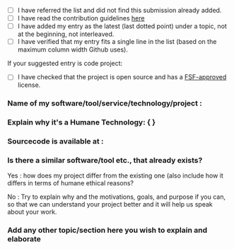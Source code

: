 <!-- Feel free to add more sections to explain about your awesome humane work to us -->

- [ ] I have referred the list and did not find this submission already added.
- [ ] I have read the contribution guidelines [here](https://github.com/humanetech-community/awesome-humane-tech/blob/main/contributing.md)
- [ ] I have added my entry as the latest (last dotted point) under a topic, not at the beginning, not interleaved.
- [ ] I have verified that my entry fits a single line in the list (based on the maximum column width Github uses).

<!-- This list is already very long and therefore we require entries to fit on a single line, which also looks more visually appealing. If your entry doesn't fit you best shorten the description text. When on mobile or other small screen layouts this isn't easy to check. In that case just take other text lengths as example. -->

If your suggested entry is code project:

- [ ] I have checked that the project is open source and has a [FSF-approved](https://www.gnu.org/licenses/license-list.html) license.

<!-- This is needed to maintain the list's history appear incrementally updating for future reference. -->
<!-- Every entry added to Humane Awesome list is important to the welfare of the society/species 
<!-- .. and hence we use dotted list, not numerical list which may imply order --> 

### Name of my software/tool/service/technology/project : 

### Explain why it's a Humane Technology: { }

### Sourcecode is available at : <!-- Repository URL + optionally mention license --> 
<!-- If it's not a FLOSS/FOSS/OSS project, please clarify further --> 

### Is there a similar software/tool etc., that already exists?

Yes : how does my project differ from the existing one (also include how it differs in terms of humane ethical reasons?  

No : Try to explain why and the motivations, goals, and purpose if you can, so that we can understand your project better and it will help us speak about your work. 
  
### Add any other topic/section here you wish to explain and elaborate
